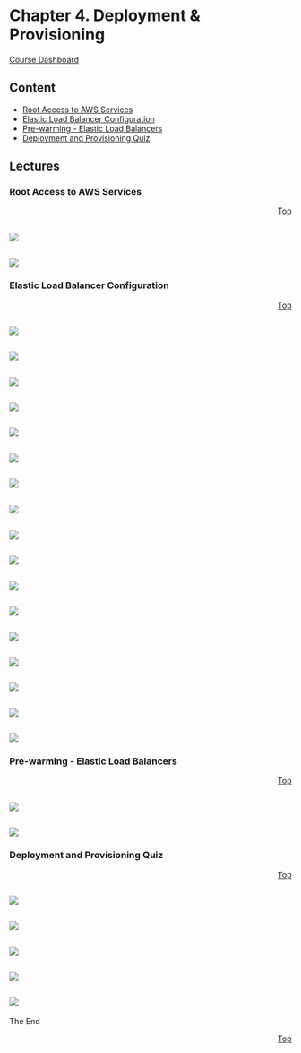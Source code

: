 <a id="top" />

# Chapter 4. Deployment & Provisioning
[Course Dashboard](https://acloud.guru/course/aws-certified-sysops-administrator-associate/dashboard)


## Content

* [Root Access to AWS Services](#root)
* [Elastic Load Balancer Configuration](#elb)
* [Pre-warming - Elastic Load Balancers](#pre-warm)
* [Deployment and Provisioning Quiz](#quiz)



## Lectures

<a id="root"></a>

### Root Access to AWS Services
<p align="right"><a href="#top">Top</a></p>

![](Screenshot%20from%202018-03-27%2019-59-36.png)
---
![](Screenshot%20from%202018-03-27%2020-01-34.png)
---

<a id="elb"></a>

### Elastic Load Balancer Configuration
<p align="right"><a href="#top">Top</a></p>

![](Screenshot%20from%202018-03-27%2020-03-10.png)
---
![](Screenshot%20from%202018-03-27%2020-03-27.png)
---
![](Screenshot%20from%202018-03-27%2020-04-38.png)
---
![](Screenshot%20from%202018-03-27%2020-05-48.png)
---
![](Screenshot%20from%202018-03-27%2020-07-53.png)
---
![](Screenshot%20from%202018-03-27%2020-10-35.png)
---
![](Screenshot%20from%202018-03-27%2020-10-50.png)
---
![](Screenshot%20from%202018-03-27%2020-12-19.png)
---
![](Screenshot%20from%202018-03-27%2020-15-27.png)
---
![](Screenshot%20from%202018-03-27%2020-15-48.png)
---
![](Screenshot%20from%202018-03-27%2020-16-15.png)
---
![](Screenshot%20from%202018-03-27%2020-17-38.png)
---
![](Screenshot%20from%202018-03-27%2020-18-16.png)
---
![](Screenshot%20from%202018-03-27%2020-18-32.png)
---
![](Screenshot%20from%202018-03-27%2020-21-18.png)
---
![](Screenshot%20from%202018-03-27%2020-21-55.png)
---
![](Screenshot%20from%202018-03-27%2020-22-51.png)
---
<a id="pre-warm"></a>

### Pre-warming - Elastic Load Balancers
<p align="right"><a href="#top">Top</a></p>

![](Screenshot%20from%202018-03-27%2020-24-15.png)
---
![](Screenshot%20from%202018-03-27%2020-24-24.png)
---

<a id="quiz"></a>

### Deployment and Provisioning Quiz
<p align="right"><a href="#top">Top</a></p>

![](Screenshot51.png)
---
![](Screenshot52.png)
---
![](Screenshot53.png)
---
![](Screenshot54.png)
---
![](Screenshot55.png)
---

The End

<p align="right"><a href="#top">Top</a></p>